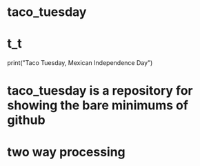 # taco_tuesday
# t_t
print("Taco Tuesday, Mexican Independence Day")
# taco_tuesday is a repository for showing the bare minimums of github
# two way processing
